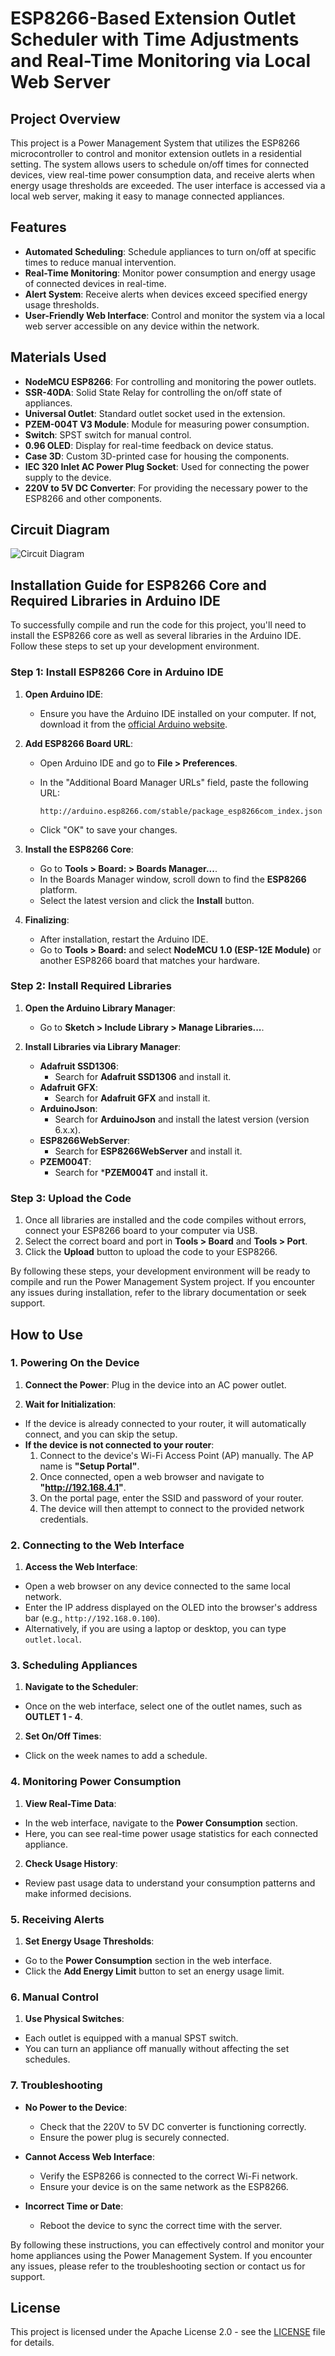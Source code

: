 # ESP8266-Based Extension Outlet Scheduler with Time Adjustments and Real-Time Monitoring via Local Web Server

## Project Overview

This project is a Power Management System that utilizes the ESP8266 microcontroller to control and monitor extension outlets in a residential setting. The system allows users to schedule on/off times for connected devices, view real-time power consumption data, and receive alerts when energy usage thresholds are exceeded. The user interface is accessed via a local web server, making it easy to manage connected appliances.

## Features

- **Automated Scheduling**: Schedule appliances to turn on/off at specific times to reduce manual intervention.
- **Real-Time Monitoring**: Monitor power consumption and energy usage of connected devices in real-time.
- **Alert System**: Receive alerts when devices exceed specified energy usage thresholds.
- **User-Friendly Web Interface**: Control and monitor the system via a local web server accessible on any device within the network.

## Materials Used

- **NodeMCU ESP8266**: For controlling and monitoring the power outlets.
- **SSR-40DA**: Solid State Relay for controlling the on/off state of appliances.
- **Universal Outlet**: Standard outlet socket used in the extension.
- **PZEM-004T V3 Module**: Module for measuring power consumption.
- **Switch**: SPST switch for manual control.
- **0.96 OLED**: Display for real-time feedback on device status.
- **Case 3D**: Custom 3D-printed case for housing the components.
- **IEC 320 Inlet AC Power Plug Socket**: Used for connecting the power supply to the device.
- **220V to 5V DC Converter**: For providing the necessary power to the ESP8266 and other components.

## Circuit Diagram

![Circuit Diagram](./Diagram/Circuit_Diagram.jpg)

## Installation Guide for ESP8266 Core and Required Libraries in Arduino IDE

To successfully compile and run the code for this project, you'll need to install the ESP8266 core as well as several libraries in the Arduino IDE. Follow these steps to set up your development environment.

### Step 1: Install ESP8266 Core in Arduino IDE

1. **Open Arduino IDE**:
   - Ensure you have the Arduino IDE installed on your computer. If not, download it from the [official Arduino website](https://www.arduino.cc/en/software).

2. **Add ESP8266 Board URL**:
   - Open Arduino IDE and go to **File > Preferences**.
   - In the "Additional Board Manager URLs" field, paste the following URL:
     
     ```
     http://arduino.esp8266.com/stable/package_esp8266com_index.json
     ```
   - Click "OK" to save your changes.

3. **Install the ESP8266 Core**:
   - Go to **Tools > Board: > Boards Manager...**.
   - In the Boards Manager window, scroll down to find the **ESP8266** platform.
   - Select the latest version and click the **Install** button.

4. **Finalizing**:
   - After installation, restart the Arduino IDE.
   - Go to **Tools > Board:** and select **NodeMCU 1.0 (ESP-12E Module)** or another ESP8266 board that matches your hardware.

### Step 2: Install Required Libraries

1. **Open the Arduino Library Manager**:
   - Go to **Sketch > Include Library > Manage Libraries...**.

2. **Install Libraries via Library Manager**:
   - **Adafruit SSD1306**: 
     - Search for **Adafruit SSD1306** and install it.
   - **Adafruit GFX**:
     - Search for **Adafruit GFX** and install it.
   - **ArduinoJson**:
     - Search for **ArduinoJson** and install the latest version (version 6.x.x).
   - **ESP8266WebServer**:
     - Search for **ESP8266WebServer** and install it.
   - **PZEM004T**:
     - Search for ***PZEM004T** and install it.

### Step 3: Upload the Code

1. Once all libraries are installed and the code compiles without errors, connect your ESP8266 board to your computer via USB.
2. Select the correct board and port in **Tools > Board** and **Tools > Port**.
3. Click the **Upload** button to upload the code to your ESP8266.

By following these steps, your development environment will be ready to compile and run the Power Management System project. If you encounter any issues during installation, refer to the library documentation or seek support.

## How to Use

### 1. Powering On the Device

1. **Connect the Power**: Plug in the device into an AC power outlet.

2. **Wait for Initialization**:
- If the device is already connected to your router, it will automatically connect, and you can skip the setup.
- **If the device is not connected to your router**:
  1. Connect to the device's Wi-Fi Access Point (AP) manually. The AP name is **"Setup Portal"**.
  2. Once connected, open a web browser and navigate to **"http://192.168.4.1"**.
  3. On the portal page, enter the SSID and password of your router.
  4. The device will then attempt to connect to the provided network credentials.

### 2. Connecting to the Web Interface

1. **Access the Web Interface**:
- Open a web browser on any device connected to the same local network.
- Enter the IP address displayed on the OLED into the browser's address bar (e.g., `http://192.168.0.100`).
- Alternatively, if you are using a laptop or desktop, you can type `outlet.local`.

### 3. Scheduling Appliances

1. **Navigate to the Scheduler**:
- Once on the web interface, select one of the outlet names, such as **OUTLET 1 - 4**.
2. **Set On/Off Times**:
- Click on the week names to add a schedule.

### 4. Monitoring Power Consumption

1. **View Real-Time Data**:
- In the web interface, navigate to the **Power Consumption** section.
- Here, you can see real-time power usage statistics for each connected appliance.
2. **Check Usage History**:
- Review past usage data to understand your consumption patterns and make informed decisions.

### 5. Receiving Alerts

1. **Set Energy Usage Thresholds**:
- Go to the **Power Consumption** section in the web interface.
- Click the **Add Energy Limit** button to set an energy usage limit.

### 6. Manual Control

1. **Use Physical Switches**:
- Each outlet is equipped with a manual SPST switch.
- You can turn an appliance off manually without affecting the set schedules.

### 7. Troubleshooting
- **No Power to the Device**:
  - Check that the 220V to 5V DC converter is functioning correctly.
  - Ensure the power plug is securely connected.

- **Cannot Access Web Interface**:
  - Verify the ESP8266 is connected to the correct Wi-Fi network.
  - Ensure your device is on the same network as the ESP8266.

- **Incorrect Time or Date**:
  - Reboot the device to sync the correct time with the server.

By following these instructions, you can effectively control and monitor your home appliances using the Power Management System. If you encounter any issues, please refer to the troubleshooting section or contact us for support.

## License
This project is licensed under the Apache License 2.0 - see the [LICENSE](LICENSE) file for details.

